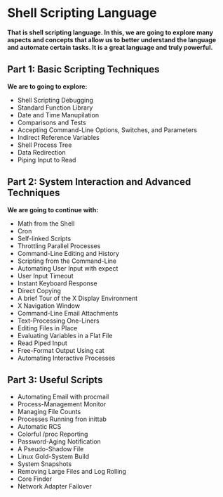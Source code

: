 # Shell Scripting Language

**That is shell scripting language. In this, we are going to explore many aspects and concepts that allow us to better understand the language and automate certain tasks. It is a great language and truly powerful.**

## Part 1: Basic Scripting Techniques

**We are to going to explore:**
+ Shell Scripting Debugging
+ Standard Function Library
+ Date and Time Manupilation
+ Comparisons and Tests
+ Accepting Command-Line Options, Switches, and Parameters
+ Indirect Reference Variables
+ Shell Process Tree
+ Data Redirection
+ Piping Input to Read

## Part 2: System Interaction and Advanced Techniques

**We are going to continue with:**
+ Math from the Shell
+ Cron
+ Self-linked Scripts
+ Throttling Parallel Processes
+ Command-Line Editing and History
+ Scripting from the Command-Line
+ Automating User Input with expect
+ User Input Timeout
+ Instant Keyboard Response
+ Direct Copying
+ A brief Tour of the X Display Environment
+ X Navigation Window
+ Command-Line Email Attachments
+ Text-Processing One-Liners
+ Editing Files in Place
+ Evaluating Variables in a Flat File
+ Read Piped Input
+ Free-Format Output Using cat
+ Automating Interactive Processes

## Part 3: Useful Scripts

+ Automating Email with procmail
+ Process-Management Monitor
+ Managing File Counts
+ Processes Running fron inittab
+ Automatic RCS
+ Colorful /proc Reporting
+ Password-Aging Notification
+ A Pseudo-Shadow File
+ Linux Gold-System Build
+ System Snapshots
+ Removing Large Files and Log Rolling
+ Core Finder
+ Network Adapter Failover